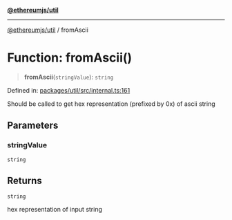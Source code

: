 [**@ethereumjs/util**](../README.md)

***

[@ethereumjs/util](../README.md) / fromAscii

# Function: fromAscii()

> **fromAscii**(`stringValue`): `string`

Defined in: [packages/util/src/internal.ts:161](https://github.com/ethereumjs/ethereumjs-monorepo/blob/master/packages/util/src/internal.ts#L161)

Should be called to get hex representation (prefixed by 0x) of ascii string

## Parameters

### stringValue

`string`

## Returns

`string`

hex representation of input string
